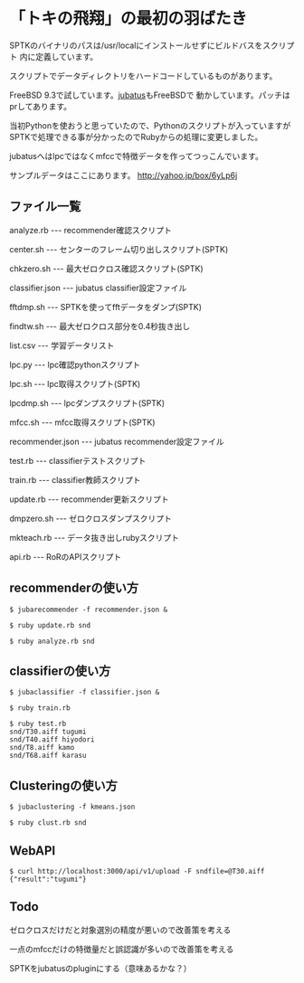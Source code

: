 # 「トキの飛翔」の最初の羽ばたき

SPTKのバイナリのパスは/usr/localにインストールせずにビルドバスをスクリプト
内に定義しています。

スクリプトでデータディレクトリをハードコードしているものがあります。

FreeBSD 9.3で試しています。[jubatus](http://jubat.us/ja/)もFreeBSDで
動かしています。パッチはprしてあります。

当初Pythonを使おうと思っていたので、Pythonのスクリプトが入っていますが
SPTKで処理できる事が分かったのでRubyからの処理に変更しました。

jubatusへはlpcではなくmfccで特徴データを作ってつっこんでいます。

サンプルデータはここにあります。
http://yahoo.jp/box/6yLp6j

## ファイル一覧

analyze.rb  ---  recommender確認スクリプト

center.sh  ---  センターのフレーム切り出しスクリプト(SPTK)

chkzero.sh  ---  最大ゼロクロス確認スクリプト(SPTK)

classifier.json  ---  jubatus classifier設定ファイル

fftdmp.sh  ---  SPTKを使ってfftデータをダンプ(SPTK)

findtw.sh  ---  最大ゼロクロス部分を0.4秒抜き出し

list.csv  ---  学習データリスト

lpc.py  ---  lpc確認pythonスクリプト

lpc.sh  ---  lpc取得スクリプト(SPTK)

lpcdmp.sh  ---  lpcダンプスクリプト(SPTK)

mfcc.sh  ---  mfcc取得スクリプト(SPTK)

recommender.json  ---  jubatus recommender設定ファイル

test.rb  ---  classifierテストスクリプト

train.rb  ---  classifier教師スクリプト

update.rb  ---  recommender更新スクリプト

dmpzero.sh --- ゼロクロスダンプスクリプト

mkteach.rb --- データ抜き出しrubyスクリプト

api.rb --- RoRのAPIスクリプト


## recommenderの使い方

```
$ jubarecommender -f recommender.json &

$ ruby update.rb snd

$ ruby analyze.rb snd
```

## classifierの使い方

```
$ jubaclassifier -f classifier.json &

$ ruby train.rb

$ ruby test.rb
snd/T30.aiff tugumi
snd/T40.aiff hiyodori
snd/T8.aiff kamo
snd/T68.aiff karasu
```

## Clusteringの使い方


```
$ jubaclustering -f kmeans.json

$ ruby clust.rb snd
```

## WebAPI

```
$ curl http://localhost:3000/api/v1/upload -F sndfile=@T30.aiff
{"result":"tugumi"}
```

## Todo

ゼロクロスだけだと対象選別の精度が悪いので改善策を考える

一点のmfccだけの特徴量だと誤認識が多いので改善策を考える

SPTKをjubatusのpluginにする（意味あるかな？）
